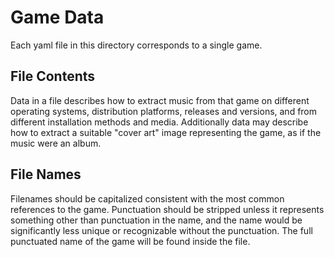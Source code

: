 # Game Data

Each yaml file in this directory corresponds to a single game.

## File Contents

Data in a file describes how to extract music from that game on different operating systems, distribution platforms, releases and versions, and from different installation methods and media. Additionally data may describe how to extract a suitable "cover art" image representing the game, as if the music were an album.

## File Names

Filenames should be capitalized consistent with the most common references to the game. Punctuation should be stripped unless it represents something other than punctuation in the name, and the name would be significantly less unique or recognizable without the punctuation. The full punctuated name of the game will be found inside the file.
